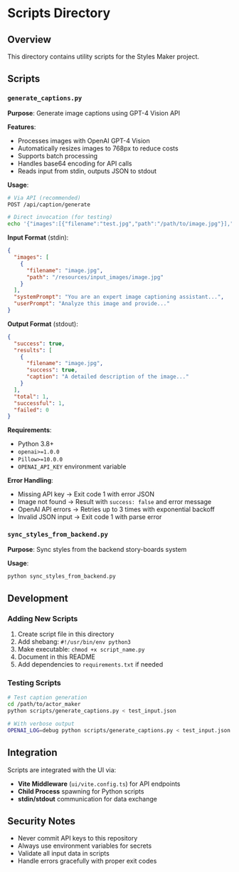 # Scripts Directory

## Overview
This directory contains utility scripts for the Styles Maker project.

## Scripts

### `generate_captions.py`
**Purpose**: Generate image captions using GPT-4 Vision API

**Features**:
- Processes images with OpenAI GPT-4 Vision
- Automatically resizes images to 768px to reduce costs
- Supports batch processing
- Handles base64 encoding for API calls
- Reads input from stdin, outputs JSON to stdout

**Usage**:
```bash
# Via API (recommended)
POST /api/caption/generate

# Direct invocation (for testing)
echo '{"images":[{"filename":"test.jpg","path":"/path/to/image.jpg"}],"systemPrompt":"...","userPrompt":"..."}' | python generate_captions.py
```

**Input Format** (stdin):
```json
{
  "images": [
    {
      "filename": "image.jpg",
      "path": "/resources/input_images/image.jpg"
    }
  ],
  "systemPrompt": "You are an expert image captioning assistant...",
  "userPrompt": "Analyze this image and provide..."
}
```

**Output Format** (stdout):
```json
{
  "success": true,
  "results": [
    {
      "filename": "image.jpg",
      "success": true,
      "caption": "A detailed description of the image..."
    }
  ],
  "total": 1,
  "successful": 1,
  "failed": 0
}
```

**Requirements**:
- Python 3.8+
- `openai>=1.0.0`
- `Pillow>=10.0.0`
- `OPENAI_API_KEY` environment variable

**Error Handling**:
- Missing API key → Exit code 1 with error JSON
- Image not found → Result with `success: false` and error message
- OpenAI API errors → Retries up to 3 times with exponential backoff
- Invalid JSON input → Exit code 1 with parse error

### `sync_styles_from_backend.py`
**Purpose**: Sync styles from the backend story-boards system

**Usage**:
```bash
python sync_styles_from_backend.py
```

## Development

### Adding New Scripts
1. Create script file in this directory
2. Add shebang: `#!/usr/bin/env python3`
3. Make executable: `chmod +x script_name.py`
4. Document in this README
5. Add dependencies to `requirements.txt` if needed

### Testing Scripts
```bash
# Test caption generation
cd /path/to/actor_maker
python scripts/generate_captions.py < test_input.json

# With verbose output
OPENAI_LOG=debug python scripts/generate_captions.py < test_input.json
```

## Integration

Scripts are integrated with the UI via:
- **Vite Middleware** (`ui/vite.config.ts`) for API endpoints
- **Child Process** spawning for Python scripts
- **stdin/stdout** communication for data exchange

## Security Notes

- Never commit API keys to this repository
- Always use environment variables for secrets
- Validate all input data in scripts
- Handle errors gracefully with proper exit codes
